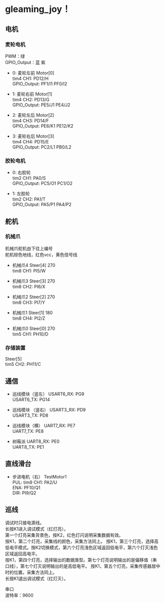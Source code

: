 # gleaming_joy！
## 电机

### 麦轮电机
PWM：绿  
GPIO_Output：蓝 紫
- 0: 麦轮左前 Motor[0]    
tim4 CH1: PD12/H  
GPIO_Output: PF1/I1  PF0/I2  

- 1: 麦轮右前 Motor[1]  
tim4 CH2: PD13/G  
GPIO_Output: PE5/J1  PE4/J2 

- 2: 麦轮左后 Motor[2]  
tim4 CH3: PD14/F  
GPIO_Output: PE6/K1  PE12/K2  

- 3: 麦轮右后 Motor[3]  
tim4 CH4: PD15/E  
GPIO_Output: PC2/L1  PB0/L2    

### 胶轮电机  
- 0: 右胶轮  
tim2 CH1: PA0/S  
GPIO_Output: PC5/O1  PC1/O2  

- 1: 左胶轮  
tim2 CH2: PA1/T  
GPIO_Output: PA5/P1  PA4/P2  

## 舵机

### 机械爪
机械爪舵机由下往上编号  
舵机棕色地线，红色vcc，黄色信号线   
- 机械爪4 Steer[4]  270  
tim8 CH1: PI5/W  

- 机械爪3 Steer[3]  270  
tim8 CH2: PI6/X  

- 机械爪2 Steer[2]  270  
tim8 CH3: PI7/Y  

- 机械爪1 Steer[1]  180  
tim8 CH4: PI2/Z  

- 机械爪0 Steer[0]  270  
tim5 CH1: PH10/D

### 存储装置
Steer[5]    
tim5 CH2: PH11/C  

## 通信
- 巡线模块（竖左）
USART6_RX: PG9  
USART6_TX: PG14  

- 巡线模块 （竖右）
USART3_RX: PD9  
USART3_TX: PD8

- 巡线模块（横）
UART7_RX: PE7  
UART7_TX: PE8  

- 树莓派
UART8_RX: PE0  
UART8_TX: PE1  

## 直线滑台

- 步进电机（右） TestMotor1  
PUL: tim9 CH1: PA2/U  
ENA: PF10/Q1  
DIR: PI9/Q2  

## 巡线

调试时只接电源线。  
长按K1进入调试模式（红灯亮）。  
第一个灯亮采集背景色，按K2，红色灯闪说明采集数据有效。  
按K1，第二个灯亮，采集线的颜色，采集方法同上。
按K1，第三个灯亮，选择高低电平模式。按K2切换模式，第六个灯亮浅色区域返回低电平，第六个灯灭浅色区域返回高电平。  
按K1，第四个灯亮，选择输出的数据类型。第七个灯亮说明输出的是偏移值（串口线），第七个灯灭说明输出的是高低电平。
按K1，第五个灯亮，采集传感器居中时的位置。采集方法同上。  
长按K1退出调试模式（红灯灭）。 

串口  
波特率：9600
